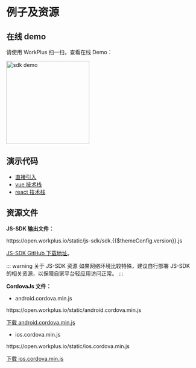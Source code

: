 # 例子及资源

## 在线 demo

请使用 WorkPlus 扫一扫，查看在线 Demo：

<p class="w6s-image">
  <img :src="$withBase('/js-sdk/sdk-demo-qrcode.png')" alt="sdk demo" width="220px" />
</p>

## 演示代码

* [直接引入](https://github.com/WorkPlusFE/js-sdk-demo/tree/master/normal)
* [vue 技术栈](https://github.com/WorkPlusFE/js-sdk-demo/tree/master/vue)
* [react 技术栈](https://github.com/WorkPlusFE/js-sdk-demo/tree/master/react)

## 资源文件

**JS-SDK 输出文件：**

<CodeWrapper :qrcode="false">
https://open.workplus.io/static/js-sdk/sdk.{{$themeConfig.version}}.js

</CodeWrapper>

[JS-SDK GitHub 下载地址](https://github.com/WorkPlusFE/js-sdk/releases)。

::: warning 关于 JS-SDK 资源
如果网络环境比较特殊，建议自行部署 JS-SDK 的相关资源，以保障自家平台轻应用访问正常。
:::

**CordovaJs 文件：**

* android.cordova.min.js

<CodeWrapper :qrcode="false">
https://open.workplus.io/static/android.cordova.min.js

</CodeWrapper>

<a href="https://open.workplus.io/static/android.cordova.min.js" download="android.cordova.min.js" target="_blank">下载 android.cordova.min.js</a>

* ios.cordova.min.js

<CodeWrapper :qrcode="false">
https://open.workplus.io/static/ios.cordova.min.js

</CodeWrapper>

<a href="https://open.workplus.io/static/ios.cordova.min.js" download="ios.cordova.min.js" target="_blank">下载 ios.cordova.min.js</a>

